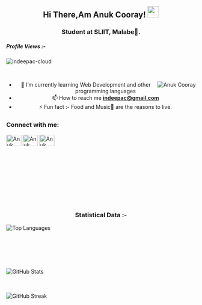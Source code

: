 <div align="center">
<h2> Hi There,Am Anuk Cooray! <img src="https://github.com/abdoachhoubi/abdoachhoubi/blob/main/gifs/Hi.gif" width="30"></h2>
<h3 align="center">Student at SLIIT, Malabe🌟.</h3>

    
<h5 align="left">Profile Views :-</h5>
<p align="left">
  <img src="https://komarev.com/ghpvc/?username=indeepac-cloud&label=Profile%20views&color=0e75b6&style=flat" alt="indeepac-cloud"/>
</p>




<br>

<p><img align="right" src="https://github.com/Adam-pw/Adam-pw/blob/main/animation_500_kxa883sd.gif" alt="Anuk Cooray" /></p>


- 🌱 I’m currently learning Web Development and other programming languages
- 📫 How to reach me **indeepac@gmail.com**
- ⚡ Fun fact :- Food and Music🎵 are the reasons to live.
  
<h3 align="left">Connect with me:</h3>
<p align="left">
  <a href="https://www.linkedin.com/in/anuk-cooray-627a061a2/" target="blank"><img align="center"
      src="https://raw.githubusercontent.com/rahuldkjain/github-profile-readme-generator/master/src/images/icons/Social/linked-in-alt.svg"
      alt="Anuk Cooray" height="30" width="40" /></a>
  <a href="https://www.facebook.com/anuk.cooray.75" target="blank"><img align="center"
      src="https://raw.githubusercontent.com/rahuldkjain/github-profile-readme-generator/master/src/images/icons/Social/facebook.svg"
      alt="Anuk Cooray" height="30" width="40" /></a>
  <a href="https://www.instagram.com/_.anuk_cooray._/" target="blank"><img align="center"
      src="https://raw.githubusercontent.com/rahuldkjain/github-profile-readme-generator/master/src/images/icons/Social/instagram.svg"
      alt="Anuk Cooray" height="30" width="40" /></a>
</p>

<br>
<br>
<br>
<br>
<br>
<br>
<br>
<br>


<h3>Statistical Data :-</h3>
<p>
  <img align="left"
       src="https://github-readme-stats.vercel.app/api/top-langs?username=indeepac-cloud&show_icons=true&locale=en&bg_color=0d1117&text_color=ffffff&layout=compact"
       alt="Top Languages" />
</p>

<br>
<br>
<br>
<br>
<br>
<br>


<p>
  <img align="left" 
       src="https://github-readme-stats.vercel.app/api?username=indeepac-cloud&show_icons=true&locale=en&bg_color=0d1117&text_color=ffffff&repo=convoychat" 
       alt="GitHub Stats" />
</p>

<br>
<br>
<br>

<p>
  <img align="left" 
       src="https://github-readme-streak-stats.herokuapp.com/?user=indeepac-cloud&theme=dark&background=0d1117&date_format=M%20j%5B%2C%20Y%5D" 
       alt="GitHub Streak" />
</p>
